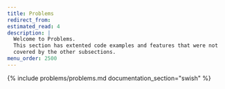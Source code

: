 ```yaml
---
title: Problems
redirect_from:
estimated_read: 4
description: |
  Welcome to Problems.
  This section has extented code examples and features that were not
  covered by the other subsections.
menu_order: 2500
---
```


{% include problems/problems.md documentation_section="swish" %}